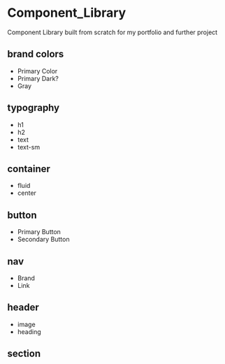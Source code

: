 # Component_Library
 Component Library built from scratch for my portfolio and further project
## brand colors

- Primary Color
- Primary Dark?
- Gray

## typography

- h1
- h2
- text
- text-sm

## container

- fluid
- center

## button

- Primary Button
- Secondary Button

## nav

- Brand
- Link

## header

- image
- heading

## section